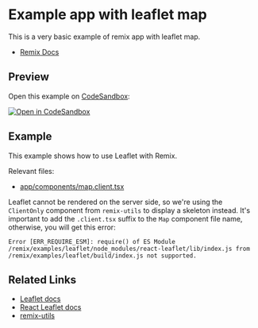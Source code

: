 # Example app with leaflet map

This is a very basic example of remix app with leaflet map.

- [Remix Docs](https://remix.run/docs)

## Preview

Open this example on [CodeSandbox](https://codesandbox.com):

[![Open in CodeSandbox](https://codesandbox.io/static/img/play-codesandbox.svg)](https://codesandbox.io/s/github/remix-run/examples/tree/main/leaflet)

## Example

This example shows how to use Leaflet with Remix.

Relevant files:

- [app/components/map.client.tsx](app/components/map.client.tsx)

Leaflet cannot be rendered on the server side, so we're using the `ClientOnly` component from `remix-utils` to display a skeleton instead.
It's important to add the `.client.tsx` suffix to the `Map` component file name, otherwise, you will get this error:

```
Error [ERR_REQUIRE_ESM]: require() of ES Module /remix/examples/leaflet/node_modules/react-leaflet/lib/index.js from /remix/examples/leaflet/build/index.js not supported.
```

## Related Links

- [Leaflet docs](https://leafletjs.com/download.html)
- [React Leaflet docs](https://react-leaflet.js.org/)
- [remix-utils](https://github.com/sergiodxa/remix-utils)
